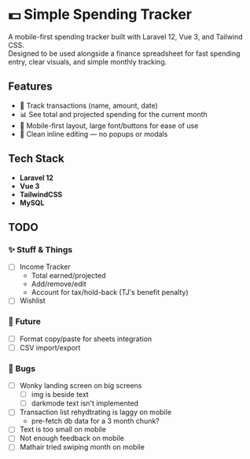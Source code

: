 # 💵 Simple Spending Tracker

A mobile-first spending tracker built with Laravel 12, Vue 3, and Tailwind CSS.  
Designed to be used alongside a finance spreadsheet for fast spending entry, clear visuals, and simple monthly tracking.

## Features

- 📆 Track transactions (name, amount, date)
- 📊 See total and projected spending for the current month
- 📱 Mobile-first layout, large font/buttons for ease of use
- 🧠 Clean inline editing — no popups or modals

## Tech Stack

- **Laravel 12**
- **Vue 3**
- **TailwindCSS**
- **MySQL**

## TODO

### ✨ Stuff & Things

- [ ] Income Tracker
     - Total earned/projected
     - Add/remove/edit
     - Account for tax/hold-back (TJ's benefit penalty)
- [ ] Wishlist

### 🧪 Future

- [ ] Format copy/paste for sheets integration
- [ ] CSV import/export

### 🦗 Bugs

- [ ] Wonky landing screen on big screens
     - [ ] img is beside text
     - [ ] darkmode text isn't implemented
- [ ] Transaction list rehydtrating is laggy on mobile
     - pre-fetch db data for a 3 month chunk?
- [ ] Text is too small on mobile
- [ ] Not enough feedback on mobile
- [ ] Mathair tried swiping month on mobile
